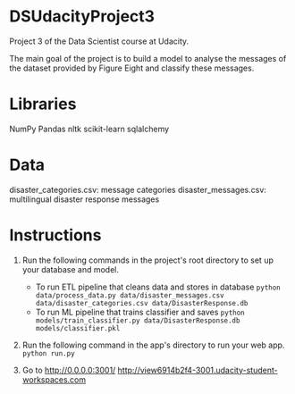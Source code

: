 # DSUdacityProject3
Project 3 of the Data Scientist course at Udacity.

The main goal of the project is to build a model to analyse the messages of the dataset provided by Figure Eight and classify these messages.

# Libraries 

 NumPy
 Pandas
 nltk
 scikit-learn
 sqlalchemy


# Data 

disaster_categories.csv: message categories
disaster_messages.csv: multilingual disaster response messages

# Instructions

1. Run the following commands in the project's root directory to set up your database and model.

    - To run ETL pipeline that cleans data and stores in database
        `python data/process_data.py data/disaster_messages.csv data/disaster_categories.csv data/DisasterResponse.db`
    - To run ML pipeline that trains classifier and saves
        `python models/train_classifier.py data/DisasterResponse.db models/classifier.pkl`

2. Run the following command in the app's directory to run your web app.
    `python run.py`

3. Go to http://0.0.0.0:3001/
 http://view6914b2f4-3001.udacity-student-workspaces.com
